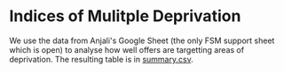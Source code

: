 # Indices of Mulitple Deprivation

We use the data from Anjali's Google Sheet (the only FSM support sheet which is open) to analyse how well offers are targetting areas of deprivation. The resulting table is in [summary.csv](summary.csv).
